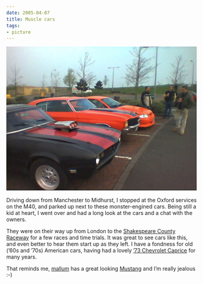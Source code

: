 ```yaml
---
date: 2005-04-07
title: Muscle cars
tags:
- picture
---
```

![Muscle cars](/images/2005/04/musclecars.png)

Driving down from Manchester to Midhurst, I stopped at the Oxford services on the M40, and parked up next to these monster-engined cars. Being still a kid at heart, I went over and had a long look at the cars and a chat with the owners.

 They were on their way up from London to the [Shakespeare County Raceway](http://www.shakespearecountyraceway.com/) for a few races and time trials. It was great to see cars like this, and even better to hear them start up as they left. I have a fondness for old (’60s and ’70s) American cars, having had a lovely [’73 Chevrolet Caprice](http://www.flickr.com/photos/qmacro/4258539/) for many years.

 That reminds me, [mallum](http://www.advogato.org/person/mallum/) has a great looking [Mustang](http://www.butterfeet.org/mustang/Picture046_12May04.jpg) and I’m really jealous :-)
